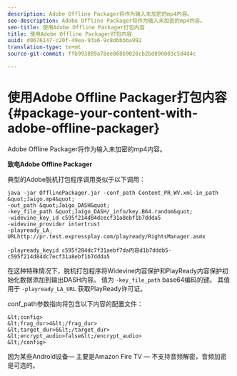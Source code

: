 ```yaml
---
description: Adobe Offline Packager将作为输入未加密的mp4内容。
seo-description: Adobe Offline Packager将作为输入未加密的mp4内容。
seo-title: 使用Adobe Offline Packager打包内容
title: 使用Adobe Offline Packager打包内容
uuid: d0676147-c20f-49ea-93a6-9c8dbbbba992
translation-type: tm+mt
source-git-commit: ffb993889a78ee068b9028cb2bd896003c5d4d4c

---
```



# 使用Adobe Offline Packager打包内容{#package-your-content-with-adobe-offline-packager}

Adobe Offline Packager将作为输入未加密的mp4内容。

**致电Adobe Offline Packager**

典型的Adobe脱机打包程序调用类似于以下调用：

    java -jar OfflinePackager.jar -conf_path Content_PR_WV.xml-in_path &quot;Jaigo.mp4&quot;
    -out_path &quot;Jaigo_DASH&quot;
    -key_file_path &quot;Jaigo_DASH/_info/key.B64.random&quot;
    -widevine_key_id c595f214d84dcecf31a8ebf1b7ddda5
    -widevine_provider intertrust
    -playready_LA_
    URLhttp://pr.test.expressplay.com/playready/RightsManager.asmx
    
    -playready_keyid c595f284dc7f31aebf7da内容d1b7dddb5-c595f214d84dc7ecf31a8ebf1b7ddda5

在这种特殊情况下，脱机打包程序将Widevine内容保护和PlayReady内容保护初始化数据添加到输出DASH内容。 值为 `-key_file_path` base64编码的键。 其值用于 `-playready_LA_URL` 获取PlayReady许可证。

conf_path参数指向将包含以下内容的配置文件：

    &lt;config>
    &lt;frag_dur>4&lt;/frag_dur>
    &lt;target_dur>6&lt;/target_dur>
    &lt;encrypt_audio>false&lt;/encrypt_audio>
    &lt;/config>

因为某些Android设备— 主要是Amazon Fire TV — 不支持音频解密，音频加密是可选的。
